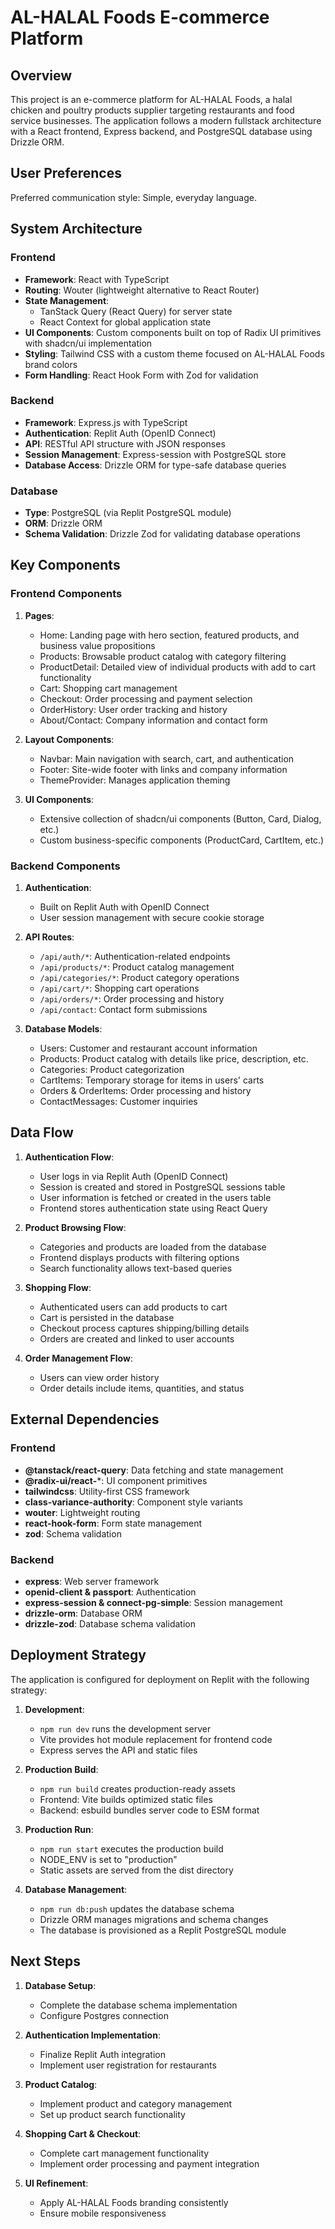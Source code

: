 # AL-HALAL Foods E-commerce Platform

## Overview

This project is an e-commerce platform for AL-HALAL Foods, a halal chicken and poultry products supplier targeting restaurants and food service businesses. The application follows a modern fullstack architecture with a React frontend, Express backend, and PostgreSQL database using Drizzle ORM.

## User Preferences

Preferred communication style: Simple, everyday language.

## System Architecture

### Frontend
- **Framework**: React with TypeScript
- **Routing**: Wouter (lightweight alternative to React Router)
- **State Management**: 
  - TanStack Query (React Query) for server state
  - React Context for global application state
- **UI Components**: Custom components built on top of Radix UI primitives with shadcn/ui implementation
- **Styling**: Tailwind CSS with a custom theme focused on AL-HALAL Foods brand colors
- **Form Handling**: React Hook Form with Zod for validation

### Backend
- **Framework**: Express.js with TypeScript
- **Authentication**: Replit Auth (OpenID Connect)
- **API**: RESTful API structure with JSON responses
- **Session Management**: Express-session with PostgreSQL store
- **Database Access**: Drizzle ORM for type-safe database queries

### Database
- **Type**: PostgreSQL (via Replit PostgreSQL module)
- **ORM**: Drizzle ORM
- **Schema Validation**: Drizzle Zod for validating database operations

## Key Components

### Frontend Components

1. **Pages**: 
   - Home: Landing page with hero section, featured products, and business value propositions
   - Products: Browsable product catalog with category filtering
   - ProductDetail: Detailed view of individual products with add to cart functionality
   - Cart: Shopping cart management
   - Checkout: Order processing and payment selection
   - OrderHistory: User order tracking and history
   - About/Contact: Company information and contact form

2. **Layout Components**:
   - Navbar: Main navigation with search, cart, and authentication
   - Footer: Site-wide footer with links and company information
   - ThemeProvider: Manages application theming

3. **UI Components**:
   - Extensive collection of shadcn/ui components (Button, Card, Dialog, etc.)
   - Custom business-specific components (ProductCard, CartItem, etc.)

### Backend Components

1. **Authentication**:
   - Built on Replit Auth with OpenID Connect
   - User session management with secure cookie storage

2. **API Routes**:
   - `/api/auth/*`: Authentication-related endpoints
   - `/api/products/*`: Product catalog management
   - `/api/categories/*`: Product category operations
   - `/api/cart/*`: Shopping cart operations
   - `/api/orders/*`: Order processing and history
   - `/api/contact`: Contact form submissions

3. **Database Models**:
   - Users: Customer and restaurant account information
   - Products: Product catalog with details like price, description, etc.
   - Categories: Product categorization
   - CartItems: Temporary storage for items in users' carts
   - Orders & OrderItems: Order processing and history
   - ContactMessages: Customer inquiries 

## Data Flow

1. **Authentication Flow**:
   - User logs in via Replit Auth (OpenID Connect)
   - Session is created and stored in PostgreSQL sessions table
   - User information is fetched or created in the users table
   - Frontend stores authentication state using React Query

2. **Product Browsing Flow**:
   - Categories and products are loaded from the database
   - Frontend displays products with filtering options
   - Search functionality allows text-based queries

3. **Shopping Flow**:
   - Authenticated users can add products to cart
   - Cart is persisted in the database
   - Checkout process captures shipping/billing details
   - Orders are created and linked to user accounts

4. **Order Management Flow**:
   - Users can view order history
   - Order details include items, quantities, and status

## External Dependencies

### Frontend
- **@tanstack/react-query**: Data fetching and state management
- **@radix-ui/react-***: UI component primitives
- **tailwindcss**: Utility-first CSS framework
- **class-variance-authority**: Component style variants
- **wouter**: Lightweight routing
- **react-hook-form**: Form state management
- **zod**: Schema validation

### Backend
- **express**: Web server framework
- **openid-client & passport**: Authentication
- **express-session & connect-pg-simple**: Session management
- **drizzle-orm**: Database ORM
- **drizzle-zod**: Database schema validation

## Deployment Strategy

The application is configured for deployment on Replit with the following strategy:

1. **Development**: 
   - `npm run dev` runs the development server
   - Vite provides hot module replacement for frontend code
   - Express serves the API and static files

2. **Production Build**:
   - `npm run build` creates production-ready assets
   - Frontend: Vite builds optimized static files
   - Backend: esbuild bundles server code to ESM format

3. **Production Run**:
   - `npm run start` executes the production build
   - NODE_ENV is set to "production"
   - Static assets are served from the dist directory

4. **Database Management**:
   - `npm run db:push` updates the database schema
   - Drizzle ORM manages migrations and schema changes
   - The database is provisioned as a Replit PostgreSQL module

## Next Steps

1. **Database Setup**:
   - Complete the database schema implementation
   - Configure Postgres connection

2. **Authentication Implementation**:
   - Finalize Replit Auth integration
   - Implement user registration for restaurants

3. **Product Catalog**:
   - Implement product and category management
   - Set up product search functionality

4. **Shopping Cart & Checkout**:
   - Complete cart management functionality
   - Implement order processing and payment integration

5. **UI Refinement**:
   - Apply AL-HALAL Foods branding consistently
   - Ensure mobile responsiveness